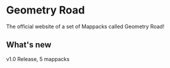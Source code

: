 # Geometry Road
The official website of a set of Mappacks called Geometry Road!  

## What's new
v1.0 Release, 5 mappacks
